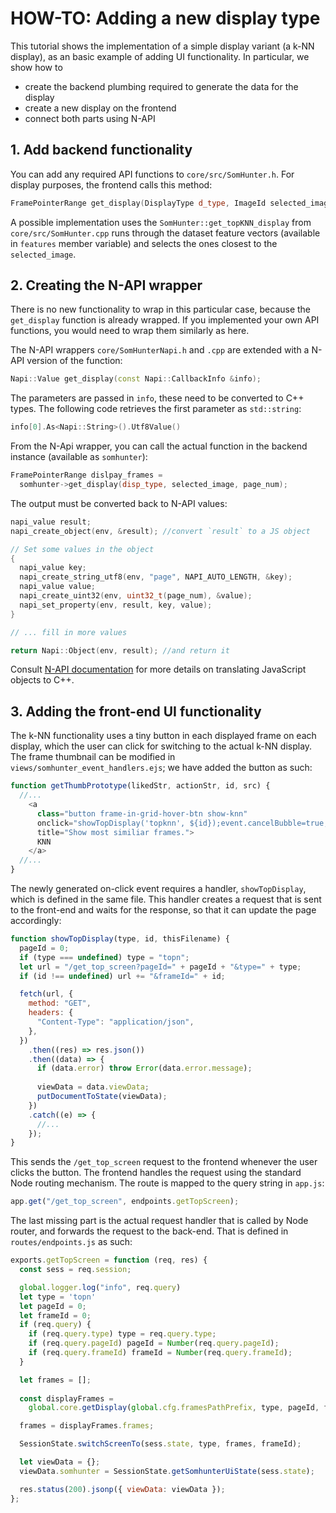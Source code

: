 
# HOW-TO: Adding a new display type

This tutorial shows the implementation of a simple display variant (a k-NN display), as an basic example of adding UI functionality. In particular, we show how to

- create the backend plumbing required to generate the data for the display
- create a new display on the frontend
- connect both parts using N-API

## 1. Add backend functionality

You can add any required API functions to `core/src/SomHunter.h`. For display purposes, the frontend calls this method:
```cpp
FramePointerRange get_display(DisplayType d_type, ImageId selected_image = 0, PageId page = 0);
```

A possible implementation uses the `SomHunter::get_topKNN_display` from `core/src/SomHunter.cpp` runs through the dataset feature vectors (available in `features` member variable) and selects the ones closest to the `selected_image`.

## 2. Creating the N-API wrapper

There is no new functionality to wrap in this particular case, because the `get_display` function is already wrapped. If you implemented your own API functions, you would need to wrap them similarly as here.

The N-API wrappers `core/SomHunterNapi.h` and `.cpp` are extended with a N-API version of the function:

```cpp
Napi::Value get_display(const Napi::CallbackInfo &info);
```

The parameters are passed in `info`, these need to be converted to C++ types. The following code retrieves the first parameter as `std::string`:
```cpp
info[0].As<Napi::String>().Utf8Value()
```

From the N-Api wrapper, you can call the actual function in the backend instance (available as `somhunter`):
```cpp
FramePointerRange dislpay_frames =
  somhunter->get_display(disp_type, selected_image, page_num);
```

The output must be converted back to N-API values:
```cpp
napi_value result;
napi_create_object(env, &result); //convert `result` to a JS object

// Set some values in the object
{
  napi_value key; 
  napi_create_string_utf8(env, "page", NAPI_AUTO_LENGTH, &key);
  napi_value value;
  napi_create_uint32(env, uint32_t(page_num), &value);
  napi_set_property(env, result, key, value);
}

// ... fill in more values

return Napi::Object(env, result); //and return it
```

Consult [N-API documentation](https://nodejs.org/api/n-api.html) for more details on translating JavaScript objects to C++.

## 3. Adding the front-end UI functionality

The k-NN functionality uses a tiny button in each displayed frame on each display, which the user can click for switching to the actual k-NN display. The frame thumbnail can be modified in `views/somhunter_event_handlers.ejs`; we have added the button as such:

```js
function getThumbPrototype(likedStr, actionStr, id, src) {
  //...
    <a 
      class="button frame-in-grid-hover-btn show-knn" 
      onclick="showTopDisplay('topknn', ${id});event.cancelBubble=true;" 
      title="Show most similiar frames.">
      KNN
    </a>
  //...
}
```

The newly generated on-click event requires a handler, `showTopDisplay`, which is defined in the same file. This handler creates a request that is sent to the front-end and waits for the response, so that it can update the page accordingly:
```js
function showTopDisplay(type, id, thisFilename) {
  pageId = 0;
  if (type === undefined) type = "topn";
  let url = "/get_top_screen?pageId=" + pageId + "&type=" + type;
  if (id !== undefined) url += "&frameId=" + id;

  fetch(url, {
    method: "GET",
    headers: {
      "Content-Type": "application/json",
    },
  })
    .then((res) => res.json())
    .then((data) => {
      if (data.error) throw Error(data.error.message);
      
      viewData = data.viewData;
      putDocumentToState(viewData);
    })
    .catch((e) => {
      //...
    });
}
```

This sends the `/get_top_screen` request to the frontend whenever the user clicks the button. The frontend handles the request using the standard Node routing mechanism. The route is mapped to the query string in `app.js`:
```js
app.get("/get_top_screen", endpoints.getTopScreen);
```

The last missing part is the actual request handler that is called by Node router, and forwards the request to the back-end. That is defined in `routes/endpoints.js` as such:
```js
exports.getTopScreen = function (req, res) {
  const sess = req.session;

  global.logger.log("info", req.query)
  let type = 'topn'
  let pageId = 0;
  let frameId = 0;
  if (req.query) {
    if (req.query.type) type = req.query.type;
    if (req.query.pageId) pageId = Number(req.query.pageId);
    if (req.query.frameId) frameId = Number(req.query.frameId);
  }

  let frames = [];
 
  const displayFrames =
    global.core.getDisplay(global.cfg.framesPathPrefix, type, pageId, frameId);

  frames = displayFrames.frames;

  SessionState.switchScreenTo(sess.state, type, frames, frameId);

  let viewData = {};
  viewData.somhunter = SessionState.getSomhunterUiState(sess.state);

  res.status(200).jsonp({ viewData: viewData });
};
```
